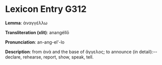 # Lexicon Entry G312

**Lemma**: ἀναγγέλλω

**Transliteration (xlit)**: anangéllō

**Pronunciation**: an-ang-el'-lo

**Description**:
from ἀνά and the base of ἄγγελος; to announce (in detail):--declare, rehearse, report, show, speak, tell.
